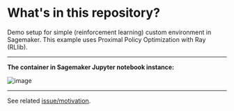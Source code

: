 # What's in this repository?

Demo setup for simple (reinforcement learning) custom environment in Sagemaker.
This example uses Proximal Policy Optimization with Ray (RLlib).

---

**The container in Sagemaker Jupyter notebook instance:**

![image](/assets/images/sagemaker_container.png)

---

See related [issue/motivation](https://stackoverflow.com/questions/57724414/how-to-make-the-inputs-and-model-have-the-same-shape-rllib-ray-sagemaker-reinfo/57762933#57762933).
